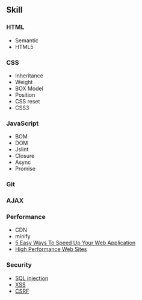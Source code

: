 ## Skill

### HTML

* Semantic
* HTML5

### CSS

* Inheritance
* Weight
* BOX Model
* Position
* CSS reset
* CSS3

### JavaScript

* BOM
* DOM
* Jslint
* Closure
* Async
* Promise

### Git

### AJAX

### Performance

* CDN
* minify
* [5 Easy Ways To Speed Up Your Web Application](https://docs.google.com/presentation/d/1mtuT4pdgaAoqHYOhdq7cKxMhPZsl4Euusual1anIzuo/edit?usp=sharing)
* [High Performance Web Sites](http://www.it-ebooks.info/book/258/)

### Security

* [SQL injection](http://zh.wikipedia.org/wiki/SQL%E8%B3%87%E6%96%99%E9%9A%B1%E7%A2%BC%E6%94%BB%E6%93%8A)
* [XSS](http://zh.wikipedia.org/wiki/%E8%B7%A8%E7%B6%B2%E7%AB%99%E6%8C%87%E4%BB%A4%E7%A2%BC)
* [CSRF](http://zh.wikipedia.org/wiki/%E8%B7%A8%E7%AB%99%E8%AF%B7%E6%B1%82%E4%BC%AA%E9%80%A0)
